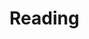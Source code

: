 # Reading

<!-- ## 高性能Javascript读书笔记
* [执行与加载](https://github.com/Rcong/Reading/blob/master/%E9%AB%98%E6%80%A7%E8%83%BDJavaScript/%E9%AB%98%E6%80%A7%E8%83%BDJavaScript%E5%AD%A6%E4%B9%A0%E7%AC%94%E8%AE%B0-%E6%89%A7%E8%A1%8C%E4%B8%8E%E5%8A%A0%E8%BD%BD.md)

## 前端基础
* [前端基础问题整理-HTML相关](https://github.com/Rcong/Reading/blob/master/%E5%89%8D%E7%AB%AF%E5%9F%BA%E7%A1%80/%E5%89%8D%E7%AB%AF%E5%9F%BA%E7%A1%80%E9%97%AE%E9%A2%98%E6%95%B4%E7%90%86-HTML%E7%9B%B8%E5%85%B3.md)
* [前端基础问题整理-JavaScript相关](https://github.com/Rcong/Reading/blob/master/%E5%89%8D%E7%AB%AF%E5%9F%BA%E7%A1%80/%E5%89%8D%E7%AB%AF%E5%9F%BA%E7%A1%80%E9%97%AE%E9%A2%98%E6%95%B4%E7%90%86-JavaScript%E7%9B%B8%E5%85%B3.md)
* [浮动(Floats)原理与清除浮动](https://github.com/Rcong/Reading/blob/master/%E5%89%8D%E7%AB%AF%E5%9F%BA%E7%A1%80/%E6%B5%AE%E5%8A%A8%E5%8E%9F%E7%90%86%E5%8F%8A%E8%A7%84%E5%88%99/%E6%B5%AE%E5%8A%A8(Floats)%E5%8E%9F%E7%90%86%E4%B8%8E%E6%B8%85%E9%99%A4%E6%B5%AE%E5%8A%A8.md)

## 咸鱼笔记
* [XSS处理](https://github.com/Rcong/Reading/blob/master/Note/XSS%E5%A4%84%E7%90%86.md)
* [localStorage缓存静态资源的原理](https://github.com/Rcong/Reading/blob/master/Note/localStorage%E7%BC%93%E5%AD%98%E9%9D%99%E6%80%81%E8%B5%84%E6%BA%90%E7%9A%84%E5%8E%9F%E7%90%86.md)
* [阻塞浏览器渲染的资源](https://github.com/Rcong/Reading/blob/master/Note/%E9%98%BB%E5%A1%9E%E6%B5%8F%E8%A7%88%E5%99%A8%E6%B8%B2%E6%9F%93%E7%9A%84%E8%B5%84%E6%BA%90.md)
* [浏览器的渲染过程](https://github.com/Rcong/Reading/blob/master/Note/%E6%B5%8F%E8%A7%88%E5%99%A8%E7%9A%84%E6%B8%B2%E6%9F%93%E8%BF%87%E7%A8%8B.md)
* [React组件间的通信](https://github.com/Rcong/Reading/blob/master/Note/React%E7%BB%84%E4%BB%B6%E9%97%B4%E7%9A%84%E9%80%9A%E4%BF%A1.md)
* [无状态组件](https://github.com/Rcong/Reading/blob/master/Note/%E6%97%A0%E7%8A%B6%E6%80%81%E7%BB%84%E4%BB%B6.md) -->


